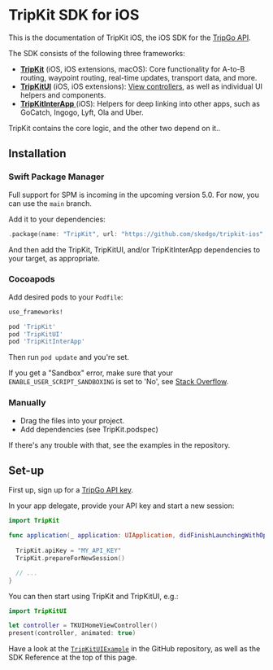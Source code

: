 # TripKit SDK for iOS

This is the documentation of TripKit iOS, the iOS SDK for the [TripGo API](https://developer.tripgo.com).

The SDK consists of the following three frameworks:

- [**TripKit**](TripKit/TripKit.html) (iOS, iOS extensions, macOS): Core functionality for A-to-B routing, waypoint routing, real-time updates, transport data, and more.
- [**TripKitUI**](TripKit/TripKitUI.html) (iOS, iOS extensions): [View controllers](view-controllers.md), as well as individual UI helpers and components.
- [**TripKitInterApp** ](TripKit/TripKitInterApp.html) (iOS): Helpers for deep linking into other apps, such as GoCatch, Ingogo, Lyft, Ola and Uber.

TripKit contains the core logic, and the other two depend on it..

## Installation

### Swift Package Manager

Full support for SPM is incoming in the upcoming version 5.0. For now, you can use the `main` branch.

Add it to your dependencies:

```swift
.package(name: "TripKit", url: "https://github.com/skedgo/tripkit-ios", branch: "main")
```

And then add the TripKit, TripKitUI, and/or TripKitInterApp dependencies to your target, as appropriate.

### Cocoapods

Add desired pods to your `Podfile`:

```ruby
use_frameworks!

pod 'TripKit'
pod 'TripKitUI'
pod 'TripKitInterApp'
```

Then run `pod update` and you're set.

If you get a "Sandbox" error, make sure that your `ENABLE_USER_SCRIPT_SANDBOXING` is set to 'No', see [Stack Overflow](https://stackoverflow.com/questions/76590131/error-while-build-ios-app-in-xcode-sandbox-rsync-samba-13105-deny1-file-w).

### Manually

- Drag the files into your project.
- Add dependencies (see TripKit.podspec)

If there's any trouble with that, see the examples in the repository.

## Set-up

First up, sign up for a [TripGo API key](https://developer.tripgo.com).

In your app delegate, provide your API key and start a new session:

```swift
import TripKit

func application(_ application: UIApplication, didFinishLaunchingWithOptions launchOptions: [UIApplication.LaunchOptionsKey: Any]?) -> Bool {
  
  TripKit.apiKey = "MY_API_KEY"
  TripKit.prepareForNewSession()

  // ...
}
```

You can then start using TripKit and TripKitUI, e.g.:

```swift
import TripKitUI

let controller = TKUIHomeViewController()
present(controller, animated: true)
```

Have a look at the [`TripKitUIExample`](https://github.com/skedgo/tripkit-ios/tree/main/Examples/TripKitUIExample) in the GitHub repository, as well as the SDK Reference at the top of this page.
